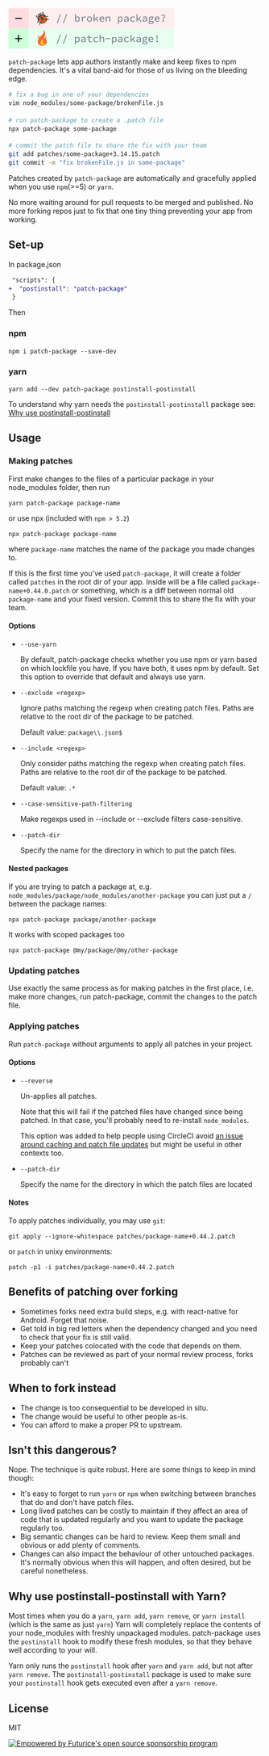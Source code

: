 <img src="./patch-package-banner.png" height="80" alt="patch-package" />

`patch-package` lets app authors instantly make and keep fixes to npm
dependencies. It's a vital band-aid for those of us living on the bleeding edge.

```sh
# fix a bug in one of your dependencies
vim node_modules/some-package/brokenFile.js

# run patch-package to create a .patch file
npx patch-package some-package

# commit the patch file to share the fix with your team
git add patches/some-package+3.14.15.patch
git commit -m "fix brokenFile.js in some-package"
```

Patches created by `patch-package` are automatically and gracefully applied
when you use `npm`(>=5) or `yarn`.

No more waiting around for pull requests to be merged and published.
No more forking repos just to fix that one tiny thing preventing your app from working.

## Set-up

In package.json

```diff
 "scripts": {
+  "postinstall": "patch-package"
 }
```

Then

### npm

    npm i patch-package --save-dev

### yarn

    yarn add --dev patch-package postinstall-postinstall

To understand why yarn needs the `postinstall-postinstall` package see: [Why use postinstall-postinstall](#why-use-postinstall-postinstall-with-yarn)

## Usage

### Making patches

First make changes to the files of a particular package in your node_modules folder, then run

    yarn patch-package package-name

or use npx (included with `npm > 5.2`)

    npx patch-package package-name

where `package-name` matches the name of the package you made changes to.

If this is the first time you've used `patch-package`, it will create a folder called `patches` in
the root dir of your app. Inside will be a file called `package-name+0.44.0.patch` or something,
which is a diff between normal old `package-name` and your fixed version. Commit this to share the fix with your team.

#### Options

- `--use-yarn`

  By default, patch-package checks whether you use npm or yarn based on
  which lockfile you have. If you have both, it uses npm by default.
  Set this option to override that default and always use yarn.

- `--exclude <regexp>`

  Ignore paths matching the regexp when creating patch files.
  Paths are relative to the root dir of the package to be patched.

  Default value: `package\\.json$`

- `--include <regexp>`

  Only consider paths matching the regexp when creating patch files.
  Paths are relative to the root dir of the package to be patched.

  Default value: `.*`

- `--case-sensitive-path-filtering`

  Make regexps used in --include or --exclude filters case-sensitive.

- `--patch-dir`

  Specify the name for the directory in which to put the patch files.

#### Nested packages

If you are trying to patch a package at, e.g. `node_modules/package/node_modules/another-package` you can just put a `/` between the package names:

    npx patch-package package/another-package

It works with scoped packages too

    npx patch-package @my/package/@my/other-package

### Updating patches

Use exactly the same process as for making patches in the first place, i.e. make more changes, run patch-package, commit the changes to the patch file.

### Applying patches

Run `patch-package` without arguments to apply all patches in your project.

#### Options

- `--reverse`

  Un-applies all patches.

  Note that this will fail if the patched files have changed since being patched. In that case, you'll probably need to re-install `node_modules`.

  This option was added to help people using CircleCI avoid [an issue around caching and patch file updates](https://github.com/ds300/patch-package/issues/37) but might be useful in other contexts too.

- `--patch-dir`

  Specify the name for the directory in which the patch files are located

#### Notes

To apply patches individually, you may use `git`:

    git apply --ignore-whitespace patches/package-name+0.44.2.patch

or `patch` in unixy environments:

    patch -p1 -i patches/package-name+0.44.2.patch

## Benefits of patching over forking

- Sometimes forks need extra build steps, e.g. with react-native for Android. Forget that noise.
- Get told in big red letters when the dependency changed and you need to check that your fix is still valid.
- Keep your patches colocated with the code that depends on them.
- Patches can be reviewed as part of your normal review process, forks probably can't

## When to fork instead

- The change is too consequential to be developed in situ.
- The change would be useful to other people as-is.
- You can afford to make a proper PR to upstream.

## Isn't this dangerous?

Nope. The technique is quite robust. Here are some things to keep in mind though:

- It's easy to forget to run `yarn` or `npm` when switching between branches that do and don't have patch files.
- Long lived patches can be costly to maintain if they affect an area of code that is updated regularly and you want to update the package regularly too.
- Big semantic changes can be hard to review. Keep them small and obvious or add plenty of comments.
- Changes can also impact the behaviour of other untouched packages. It's normally obvious when this will happen, and often desired, but be careful nonetheless.

## Why use postinstall-postinstall with Yarn?

Most times when you do a `yarn`, `yarn add`, `yarn remove`, or `yarn install` (which is the same as just `yarn`) Yarn will completely replace the contents of your node_modules with freshly unpackaged modules. patch-package uses the `postinstall` hook to modify these fresh modules, so that they behave well according to your will.

Yarn only runs the `postinstall` hook after `yarn` and `yarn add`, but not after `yarn remove`. The `postinstall-postinstall` package is used to make sure your `postinstall` hook gets executed even after a `yarn remove`.

## License

MIT

[![Empowered by Futurice's open source sponsorship program](https://img.shields.io/badge/sponsor-chilicorn-ff69b4.svg)](http://futurice.com/blog/sponsoring-free-time-open-source-activities?utm_source=github&utm_medium=spice&utm_campaign=patch-package)
